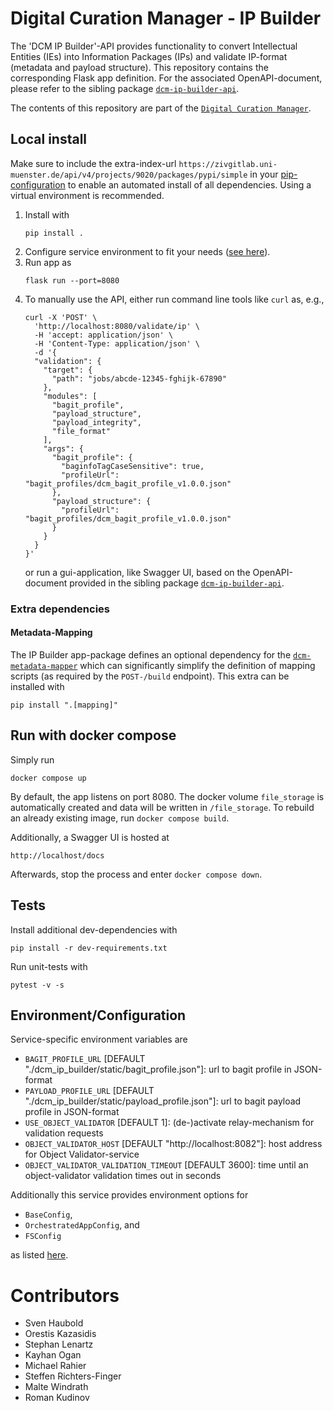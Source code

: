 # Digital Curation Manager - IP Builder

The 'DCM IP Builder'-API provides functionality to convert Intellectual Entities (IEs) into Information Packages (IPs) and validate IP-format (metadata and payload structure).
This repository contains the corresponding Flask app definition.
For the associated OpenAPI-document, please refer to the sibling package [`dcm-ip-builder-api`](https://github.com/lzv-nrw/dcm-ip-builder-api).

The contents of this repository are part of the [`Digital Curation Manager`](https://github.com/lzv-nrw/digital-curation-manager).

## Local install
Make sure to include the extra-index-url `https://zivgitlab.uni-muenster.de/api/v4/projects/9020/packages/pypi/simple` in your [pip-configuration](https://pip.pypa.io/en/stable/cli/pip_install/#finding-packages) to enable an automated install of all dependencies.
Using a virtual environment is recommended.

1. Install with
   ```
   pip install .
   ```
1. Configure service environment to fit your needs ([see here](#environmentconfiguration)).
1. Run app as
   ```
   flask run --port=8080
   ```
1. To manually use the API, either run command line tools like `curl` as, e.g.,
   ```
   curl -X 'POST' \
     'http://localhost:8080/validate/ip' \
     -H 'accept: application/json' \
     -H 'Content-Type: application/json' \
     -d '{
     "validation": {
       "target": {
         "path": "jobs/abcde-12345-fghijk-67890"
       },
       "modules": [
         "bagit_profile",
         "payload_structure",
         "payload_integrity",
         "file_format"
       ],
       "args": {
         "bagit_profile": {
           "baginfoTagCaseSensitive": true,
           "profileUrl": "bagit_profiles/dcm_bagit_profile_v1.0.0.json"
         },
         "payload_structure": {
           "profileUrl": "bagit_profiles/dcm_bagit_profile_v1.0.0.json"
         }
       }
     }
   }'
   ```
   or run a gui-application, like Swagger UI, based on the OpenAPI-document provided in the sibling package [`dcm-ip-builder-api`](https://github.com/lzv-nrw/dcm-ip-builder-api).

### Extra dependencies

#### Metadata-Mapping
The IP Builder app-package defines an optional dependency for the [`dcm-metadata-mapper`](https://github.com/lzv-nrw/dcm-metadata-mapper) which can significantly simplify the definition of mapping scripts (as required by the `POST-/build` endpoint).
This extra can be installed with
```
pip install ".[mapping]"
```

## Run with docker compose
Simply run
```
docker compose up
```
By default, the app listens on port 8080.
The docker volume `file_storage` is automatically created and data will be written in `/file_storage`.
To rebuild an already existing image, run `docker compose build`.

Additionally, a Swagger UI is hosted at
```
http://localhost/docs
```

Afterwards, stop the process and enter `docker compose down`.

## Tests
Install additional dev-dependencies with
```
pip install -r dev-requirements.txt
```
Run unit-tests with
```
pytest -v -s
```

## Environment/Configuration
Service-specific environment variables are
* `BAGIT_PROFILE_URL` [DEFAULT "./dcm_ip_builder/static/bagit_profile.json"]: url to bagit profile in JSON-format
* `PAYLOAD_PROFILE_URL` [DEFAULT "./dcm_ip_builder/static/payload_profile.json"]: url to bagit payload profile in JSON-format
* `USE_OBJECT_VALIDATOR` [DEFAULT 1]: (de-)activate relay-mechanism for validation requests
* `OBJECT_VALIDATOR_HOST` [DEFAULT "http://localhost:8082"]: host address for Object Validator-service
* `OBJECT_VALIDATOR_VALIDATION_TIMEOUT` [DEFAULT 3600]: time until an object-validator validation times out in seconds

Additionally this service provides environment options for
* `BaseConfig`,
* `OrchestratedAppConfig`, and
* `FSConfig`

as listed [here](https://github.com/lzv-nrw/dcm-common#app-configuration).

# Contributors
* Sven Haubold
* Orestis Kazasidis
* Stephan Lenartz
* Kayhan Ogan
* Michael Rahier
* Steffen Richters-Finger
* Malte Windrath
* Roman Kudinov